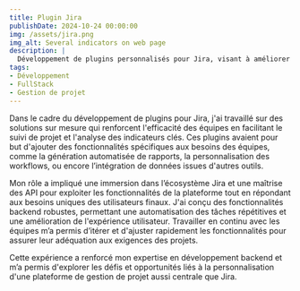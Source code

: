 ```yaml
---
title: Plugin Jira
publishDate: 2024-10-24 00:00:00
img: /assets/jira.png
img_alt: Several indicators on web page
description: |
  Développement de plugins personnalisés pour Jira, visant à améliorer la gestion des projets et la productivité des équipes.
tags:
- Développement
- FullStack
- Gestion de projet
---
```


Dans le cadre du développement de plugins pour Jira, j'ai travaillé sur des solutions sur mesure qui renforcent l'efficacité des équipes en facilitant le suivi de projet et l'analyse des indicateurs clés. Ces plugins avaient pour but d'ajouter des fonctionnalités spécifiques aux besoins des équipes, comme la génération automatisée de rapports, la personnalisation des workflows, ou encore l’intégration de données issues d'autres outils.

Mon rôle a impliqué une immersion dans l’écosystème Jira et une maîtrise des API pour exploiter les fonctionnalités de la plateforme tout en répondant aux besoins uniques des utilisateurs finaux. J'ai conçu des fonctionnalités backend robustes, permettant une automatisation des tâches répétitives et une amélioration de l'expérience utilisateur. Travailler en continu avec les équipes m’a permis d’itérer et d'ajuster rapidement les fonctionnalités pour assurer leur adéquation aux exigences des projets.

Cette expérience a renforcé mon expertise en développement backend et m’a permis d'explorer les défis et opportunités liés à la personnalisation d'une plateforme de gestion de projet aussi centrale que Jira.